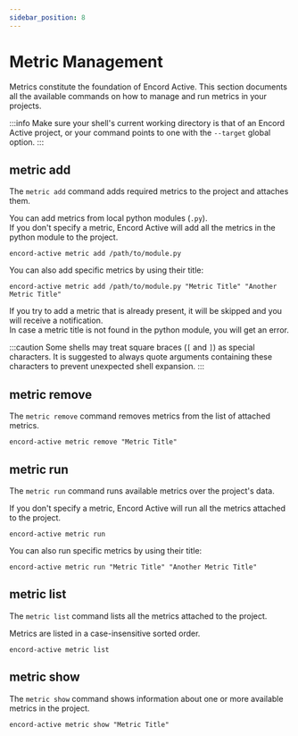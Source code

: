 ```yaml
---
sidebar_position: 8
---
```


# Metric Management

Metrics constitute the foundation of Encord Active.
This section documents all the available commands on how to manage and run metrics in your projects.

:::info
Make sure your shell's current working directory is that of an Encord Active project, or your command points to one with the `--target` global option.
:::


## metric add

The `metric add` command adds required metrics to the project and attaches them.

You can add metrics from local python modules (`.py`).  
If you don't specify a metric, Encord Active will add all the metrics in the python module to the project.
```shell
encord-active metric add /path/to/module.py
```

You can also add specific metrics by using their title:
```shell
encord-active metric add /path/to/module.py "Metric Title" "Another Metric Title"
```

If you try to add a metric that is already present, it will be skipped and you will receive a notification.  
In case a metric title is not found in the python module, you will get an error.

:::caution
Some shells may treat square braces (`[` and `]`) as special characters. It is suggested to always quote arguments containing these characters to prevent unexpected shell expansion.
:::


## metric remove

The `metric remove` command removes metrics from the list of attached metrics.

```shell
encord-active metric remove "Metric Title"
```


## metric run

The `metric run` command runs available metrics over the project's data.

If you don't specify a metric, Encord Active will run all the metrics attached to the project.
```shell
encord-active metric run 
```

You can also run specific metrics by using their title:
```shell
encord-active metric run "Metric Title" "Another Metric Title"
```


## metric list

The `metric list` command lists all the metrics attached to the project.

Metrics are listed in a case-insensitive sorted order.
```shell
encord-active metric list
```

## metric show

The `metric show` command shows information about one or more available metrics in the project.

```shell
encord-active metric show "Metric Title"
```

